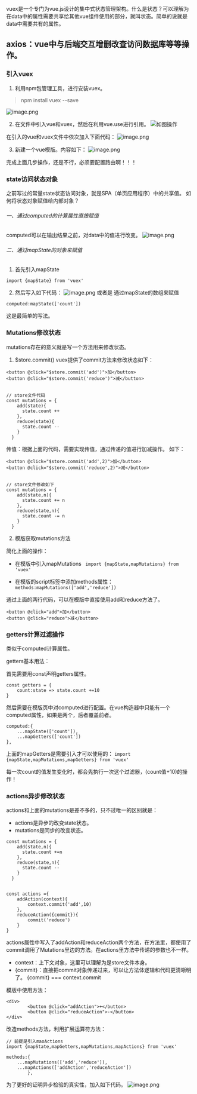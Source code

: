 vuex是一个专门为vue.js设计的集中式状态管理架构。什么是状态？可以理解为在data中的属性需要共享给其他vue组件使用的部分，就叫状态。简单的说就是data中需要共有的属性。


## axios：vue中与后端交互增删改查访问数据库等等操作。



### 引入vuex
1. 利用npm包管理工具，进行安装vuex。
> npm install vuex --save

![image.png](https://upload-images.jianshu.io/upload_images/5030047-47f66f68dd5c61c1.png?imageMogr2/auto-orient/strip%7CimageView2/2/w/1240)

2. 在文件中引入vue和vuex，然后在利用vue.use进行引用。
![如图操作](https://upload-images.jianshu.io/upload_images/5030047-286392dfbdd5be19.png?imageMogr2/auto-orient/strip%7CimageView2/2/w/1240)

在引入的vue和vuex文件中依次加入下面代码：
![image.png](https://upload-images.jianshu.io/upload_images/5030047-d382054158a3ac67.png?imageMogr2/auto-orient/strip%7CimageView2/2/w/1240)

3. 新建一个vue模版。内容如下：
![image.png](https://upload-images.jianshu.io/upload_images/5030047-dac7b1519321d8d1.png?imageMogr2/auto-orient/strip%7CimageView2/2/w/1240)

完成上面几步操作，还是不行，必须要配置路由啊！！！


### state访问状态对象

之前写过的常量state状态访问对象，就是SPA（单页应用程序）中的共享值。
如何将状态对象赋值给内部对象？
###### 一、通过computed的计算属性直接赋值
computed可以在输出结果之前，对data中的值进行改变。
![image.png](https://upload-images.jianshu.io/upload_images/5030047-5bce6c3ae4fea1ab.png?imageMogr2/auto-orient/strip%7CimageView2/2/w/1240)

###### 二、通过mapState的对象来赋值

1. 首先引入mapState
```
import {mapState} from 'vuex'
```

2. 然后写入如下代码：
![image.png](https://upload-images.jianshu.io/upload_images/5030047-609906f618c15085.png?imageMogr2/auto-orient/strip%7CimageView2/2/w/1240)
或者是 通过mapState的数组来赋值
```
computed:mapState(['count'])
```
这是最简单的写法。

### Mutations修改状态

mutations存在的意义就是写一个方法用来修改状态。

1. $store.commit()
vuex提供了commit方法来修改状态如下：
```
<button @click="$store.commit('add')">加</button>
<button @click="$store.commit('reduce')">减</button>


// store文件代码
const mutations = {
    add(state){
      state.count ++
    },
    reduce(state){
      state.count --
    }
  }
```

传值：根据上面的代码，需要实现传值，通过传递的值进行加减操作。
如下：
```
<button @click="$store.commit('add',2)">加</button>
<button @click="$store.commit('reduce',2)">减</button>


// store文件修改如下
const mutations = {
    add(state,n){
      state.count += n
    },
    reduce(state,n){
      state.count -= n
    }
  }
```

2. 模版获取mutations方法

简化上面的操作：
- 在模版中引入mapMutations
` import {mapState,mapMutations} from 'vuex'`

- 在模版的script标签中添加methods属性：
`methods:mapMutations(['add','reduce'])`

通过上面的两行代码，可以在模版中直接使用add和reduce方法了。

```
<button @click="add">加</button>
<button @click="reduce">减</button>
```

### getters计算过滤操作

类似于computed计算属性。

getters基本用法：

首先需要用const声明getters属性。
```
const getters = {
    count:state => state.count +=10
}
```

然后需要在模版页中对computed进行配置。在vue构造器中只能有一个computed属性，如果是两个，后者覆盖前者。
```
computed:{
    ...mapState(['count']),
    ...mapGetters(['count'])
},
```
上面的mapGetters是需要引入才可以使用的：
`import {mapState,mapMutations,mapGetters} from 'vuex'`

每一次count的值发生变化时，都会先执行一次这个过滤器，(count值+10)的操作！

### actions异步修改状态
actions和上面的mutations是差不多的，只不过唯一的区别就是：
- actions是异步的改变state状态。
- mutations是同步的改变状态。
```
const mutations = {
    add(state,n){
      state.count +=n
    },
    reduce(state,n){
      state.count --
    }
  }


const actions ={
    addAction(context){
        context.commit('add',10)
    },
    reduceAction({commit}){
        commit('reduce')
    }
}
```
actions属性中写入了addAction和reduceAction两个方法，在方法里，都使用了commit调用了Mutations里边的方法。在actions里方法中传递的参数也不一样。
- context：上下文对象，这里可以理解为是store文件本身。
- {commit}：直接把commit对象传递过来，可以让方法体逻辑和代码更清晰明了。 {commit} === context.commit

模版中使用方法：
```
<div>
        <button @click="addAction">+</button>
        <button @click="reduceAction">-</button>
</div>
```
改造methods方法，利用扩展运算符方法：
```
// 前提是引入maoActions
import {mapState,mapGetters,mapMutations,mapActions} from 'vuex'

methods:{
    ...mapMutations(['add','reduce']),
    ...mapActions(['addAction','reduceAction'])
        },
```
为了更好的证明异步检验的真实性，加入如下代码。
![image.png](https://upload-images.jianshu.io/upload_images/5030047-ad232b8dfbc2702c.png?imageMogr2/auto-orient/strip%7CimageView2/2/w/1240)


